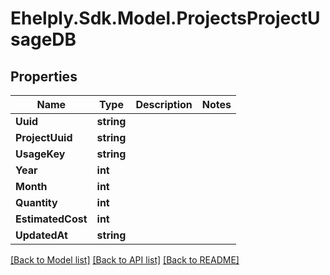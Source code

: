 # Ehelply.Sdk.Model.ProjectsProjectUsageDB

## Properties

Name | Type | Description | Notes
------------ | ------------- | ------------- | -------------
**Uuid** | **string** |  | 
**ProjectUuid** | **string** |  | 
**UsageKey** | **string** |  | 
**Year** | **int** |  | 
**Month** | **int** |  | 
**Quantity** | **int** |  | 
**EstimatedCost** | **int** |  | 
**UpdatedAt** | **string** |  | 

[[Back to Model list]](../README.md#documentation-for-models) [[Back to API list]](../README.md#documentation-for-api-endpoints) [[Back to README]](../README.md)

